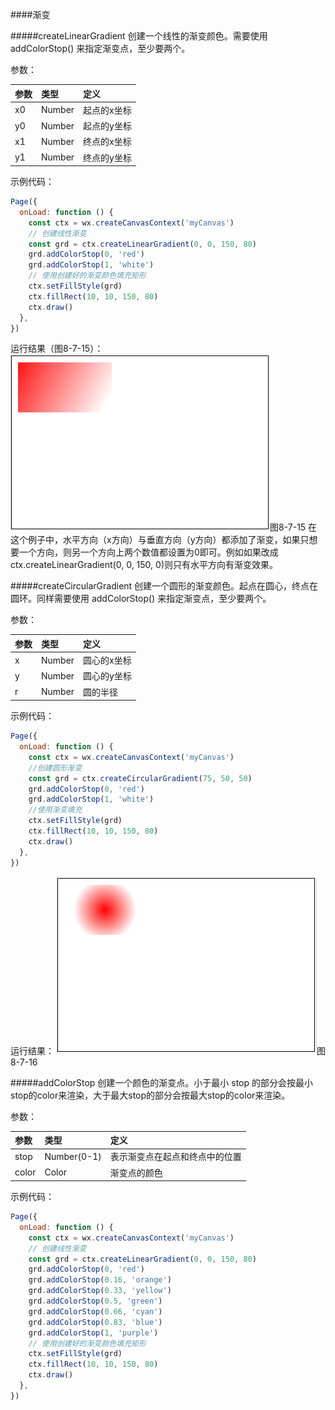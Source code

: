 ####渐变

#####createLinearGradient
创建一个线性的渐变颜色。需要使用 addColorStop() 来指定渐变点，至少要两个。

参数：

|参数	|类型	|定义|
| :--- | :--- | :--- |
|x0	|Number	|起点的x坐标|
|y0	|Number	|起点的y坐标|
|x1	|Number	|终点的x坐标|
|y1	|Number	|终点的y坐标|

示例代码：
```js
Page({
  onLoad: function () {
    const ctx = wx.createCanvasContext('myCanvas')
    // 创建线性渐变
    const grd = ctx.createLinearGradient(0, 0, 150, 80)
    grd.addColorStop(0, 'red')
    grd.addColorStop(1, 'white')
    // 使用创建好的渐变颜色填充矩形
    ctx.setFillStyle(grd)
    ctx.fillRect(10, 10, 150, 80)
    ctx.draw()
  },
})
```
运行结果（图8-7-15）：
![](/assets/8-7-15.png)图8-7-15
在这个例子中，水平方向（x方向）与垂直方向（y方向）都添加了渐变，如果只想要一个方向，则另一个方向上两个数值都设置为0即可。例如如果改成ctx.createLinearGradient(0, 0, 150, 0)则只有水平方向有渐变效果。

#####createCircularGradient
创建一个圆形的渐变颜色。起点在圆心，终点在圆环。同样需要使用 addColorStop() 来指定渐变点，至少要两个。

参数：

|参数	|类型	|定义|
| :--- | :--- | :--- |
|x	|Number	|圆心的x坐标|
|y	|Number	|圆心的y坐标|
|r	|Number|	圆的半径|

示例代码：
```js
Page({
  onLoad: function () {
    const ctx = wx.createCanvasContext('myCanvas')
    //创建圆形渐变
    const grd = ctx.createCircularGradient(75, 50, 50)
    grd.addColorStop(0, 'red')
    grd.addColorStop(1, 'white')
    //使用渐变填充
    ctx.setFillStyle(grd)
    ctx.fillRect(10, 10, 150, 80)
    ctx.draw()
  },
})
```
运行结果：
![](/assets/8-7-16.png)图8-7-16

#####addColorStop
创建一个颜色的渐变点。小于最小 stop 的部分会按最小stop的color来渲染，大于最大stop的部分会按最大stop的color来渲染。

参数：

|参数	|类型	|定义|
| :--- | :--- | :--- |
|stop	|Number(0-1)	|表示渐变点在起点和终点中的位置|
|color	|Color	|渐变点的颜色|

示例代码：
```js
Page({
  onLoad: function () {
    const ctx = wx.createCanvasContext('myCanvas')
    // 创建线性渐变
    const grd = ctx.createLinearGradient(0, 0, 150, 80)
    grd.addColorStop(0, 'red')
    grd.addColorStop(0.16, 'orange')
    grd.addColorStop(0.33, 'yellow')
    grd.addColorStop(0.5, 'green')
    grd.addColorStop(0.66, 'cyan')
    grd.addColorStop(0.83, 'blue')
    grd.addColorStop(1, 'purple')
    // 使用创建好的渐变颜色填充矩形
    ctx.setFillStyle(grd)
    ctx.fillRect(10, 10, 150, 80)
    ctx.draw()
  },
})

```